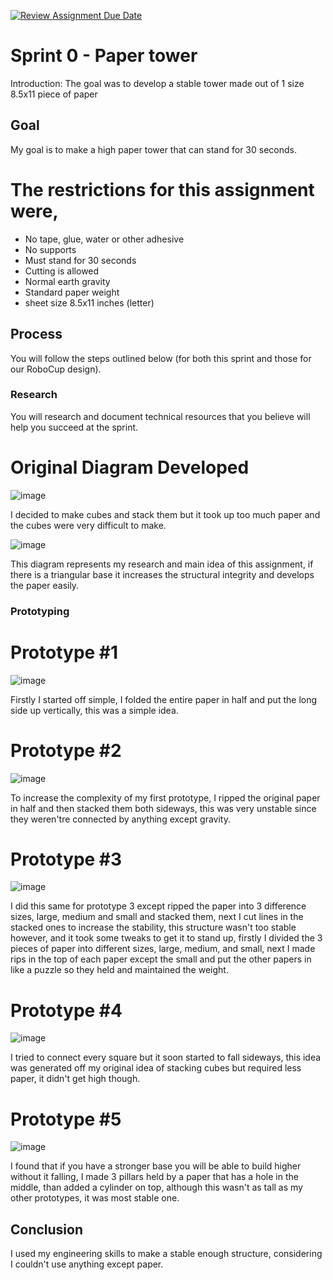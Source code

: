 [![Review Assignment Due Date](https://classroom.github.com/assets/deadline-readme-button-24ddc0f5d75046c5622901739e7c5dd533143b0c8e959d652212380cedb1ea36.svg)](https://classroom.github.com/a/E_4KgoHI)
# Sprint 0 - Paper tower

Introduction: The goal was to develop a stable tower made out of 1 size 8.5x11 piece of paper

## Goal

My goal is to make a high paper tower that can stand for 30 seconds.

# The restrictions for this assignment were, #
- No tape, glue, water or other adhesive
- No supports
- Must stand for 30 seconds
- Cutting is allowed
- Normal earth gravity
- Standard paper weight
- sheet size 8.5x11 inches (letter)

## Process

You will follow the steps outlined below (for both this sprint and those for our RoboCup design).

### Research


You will research and document technical resources that you believe will help you succeed at the sprint.


# Original Diagram Developed #

![image](https://github.com/StAndrewsCollege/2324-tej3m-5-e-0-sprint0-xavierbaxter1/assets/156106709/e55aedf4-db45-4edd-8b5c-ddefc19dc937)

I decided to make cubes and stack them but it took up too much paper and the cubes were very difficult to make.

![image](https://github.com/StAndrewsCollege/2324-tej3m-5-e-0-sprint0-xavierbaxter1/assets/156106709/ac89a489-713f-444a-b755-4ba8ada53793)

This diagram represents my research and main idea of this assignment, if there is a triangular base it increases the structural integrity and develops the paper easily.

### Prototyping

# Prototype #1 #
 ![image](https://github.com/StAndrewsCollege/2324-tej3m-5-e-0-sprint0-xavierbaxter1/assets/156106709/dd2493ce-eaf3-4d7e-bade-47368ca3b708)

Firstly I started off simple, I folded the entire paper in half and put the long side up vertically, this was a simple idea. 

# Prototype #2 #

![image](https://github.com/StAndrewsCollege/2324-tej3m-5-e-0-sprint0-xavierbaxter1/assets/156106709/01cee7a9-30f5-46e1-85fd-bae51b4fb5bd)

To increase the complexity of my first prototype, I ripped the original paper in half and then stacked them both sideways, this was very unstable since they weren'tre connected by anything except gravity.

# Prototype #3 #


![image](https://github.com/StAndrewsCollege/2324-tej3m-5-e-0-sprint0-xavierbaxter1/assets/156106709/9bca7e18-f9f8-4684-a532-78ef8e34bbb9)

I did this same for prototype 3 except ripped the paper into 3 difference sizes, large, medium and small and stacked them, next I cut lines in the stacked ones to increase the stability, this structure wasn't too stable however, and it took some tweaks to get it to stand up, firstly I divided the 3 pieces of paper into different sizes, large, medium, and small, next I made rips in the top of each paper except the small and put the other papers in like a puzzle so they held and maintained the weight.


# Prototype #4 #

![image](https://github.com/StAndrewsCollege/2324-tej3m-5-e-0-sprint0-xavierbaxter1/assets/156106709/99ab46ed-8428-4c97-a030-91b3b4d8b468)

I tried to connect every square but it soon started to fall sideways, this idea was generated off my original idea of stacking cubes but required less paper, it didn't get high though.


# Prototype #5 #


![image](https://github.com/StAndrewsCollege/2324-tej3m-5-e-0-sprint0-xavierbaxter1/assets/156106709/123d7179-7e81-46d5-9af4-e3cfb99e2522)

I found that if you have a stronger base you will be able to build higher without it falling, I made 3 pillars held by a paper that has a hole in the middle, than added a cylinder on top, although this wasn't as tall as my other prototypes, it was most stable one.


##   Conclusion ##

I used my engineering skills to make a stable enough structure, considering I couldn't use anything except paper.
